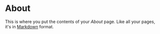 # About

This is where you put the contents of your *About* page. Like all your pages, it's in [Markdown](https://guides.github.com/features/mastering-markdown/) format.

